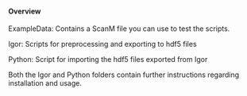 #### Overview

ExampleData: Contains a ScanM file you can use to test the scripts.

Igor: Scripts for preprocessing and exporting to hdf5 files

Python: Script for importing the hdf5 files exported from Igor

Both the Igor and Python folders contain further instructions regarding installation and usage. 
